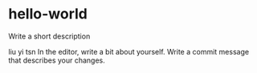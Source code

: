 # hello-world
Write a short description

liu yi tsn
In the editor, write a bit about yourself.
Write a commit message that describes your changes.
